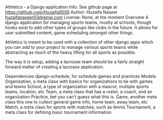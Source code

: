 Athletics - a Django application
Info:	See github page at <https://github.com/Huzaifa9559>
Author:	Huzaifa Naseer <huzaifanaseer03@gmai.com>
License:	None, at the moment
Overview
A django application for managing sports teams, mostly at schools, though hooks exist to add other types of groups like clubs in the future. It allows for user submitted content, game scheduling amongst other things.

Athletics is meant to be used with a collection of other django apps which you can add to your project to manage various sports teams while abstracting as much of the heavy lifting for all sports as possible.

The way it is setup, adding a lacrosse team should be a fairly straight forward matter of creating a lacrosse application.

Dependencies
django-schedule, for schedule games and practices
Models
Organization, a meta class with basics for organizations to tie with games and teams
School, a type of organization with a mascot, multiple sports teams, location, etc
Team, a meta class that has a roster, a coach, and an organization
Practice, bet you can't guess what this is.
Game, another meta class this one to collect general game info, home team, away team, etc
Match, a meta class for sports with matches, such as tennis
Tournament, a meta class for defining basic tournament information
